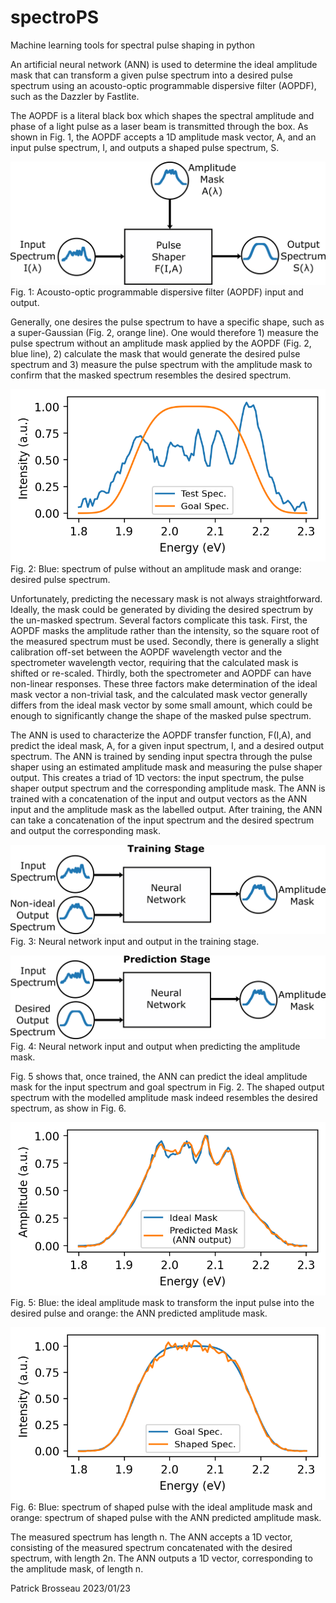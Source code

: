 # spectroPS
Machine learning tools for spectral pulse shaping in python

An artificial neural network (ANN) is used to determine the ideal amplitude mask that can transform a given pulse spectrum into a desired pulse 
spectrum using an acousto-optic programmable dispersive filter (AOPDF), such as the Dazzler by Fastlite.

The AOPDF is a literal black box which shapes the spectral amplitude and phase of a light pulse as a laser beam is transmitted
through the box. As shown in Fig. 1, the AOPDF accepts a 1D amplitude mask vector, A, and an input pulse spectrum, I, and outputs a shaped pulse spectrum, S.

![alt text](https://github.com/pbrosseau/spectroPS/blob/main/spectroPS_pulse_shaper_diagram.png?raw=true)
 <br />Fig. 1: Acousto-optic programmable dispersive filter (AOPDF) input and output.

Generally, one desires the pulse spectrum to have a specific shape, such as a super-Gaussian (Fig. 2, orange line). One would therefore 1) measure the
pulse spectrum without an amplitude mask applied by the AOPDF (Fig. 2, blue line), 2) calculate the mask that would generate the desired pulse spectrum and 3) measure the pulse spectrum with the amplitude mask to confirm that the masked spectrum resembles the desired spectrum.

![alt text](https://github.com/pbrosseau/spectroPS/blob/main/spectroPS_test_goal.png?raw=true)
 <br />Fig. 2: Blue: spectrum of pulse without an amplitude mask and orange: desired pulse spectrum.

Unfortunately, predicting the necessary mask is not always straightforward. Ideally, the mask could be generated by dividing the desired
spectrum by the un-masked spectrum. Several factors complicate this task. First, the AOPDF masks the amplitude rather than the intensity, 
so the square root of the measured spectrum must be used. Secondly, there is generally a slight calibration off-set between the AOPDF 
wavelength vector and the spectrometer wavelength vector, requiring that the calculated mask is shifted or re-scaled. Thirdly, both the 
spectrometer and AOPDF can have non-linear responses. These three factors make determination of the ideal mask vector a non-trivial task, 
and the calculated mask vector generally differs from the ideal mask vector by some small amount, which could be enough to significantly 
change the shape of the masked pulse spectrum.

The ANN is used to characterize the AOPDF transfer function, F(I,A), and predict the ideal mask, A, for a given input spectrum, I, and a desired output spectrum. The ANN is trained by sending input spectra through the pulse shaper using an estimated amplitude mask and measuring the pulse shaper output. This creates a triad of 1D vectors: the input spectrum, the pulse shaper output spectrum and the corresponding amplitude mask. The ANN is trained with a concatenation of the input and output vectors as the ANN input and the amplitude mask as the labelled output. After training, the ANN can take a concatenation of the input spectrum and the desired spectrum and output the corresponding mask.

![alt text](https://github.com/pbrosseau/spectroPS/blob/main/spectroPS_NN_diagram.png?raw=true)
 <br />Fig. 3: Neural network input and output in the training stage.
 
 ![alt text](https://github.com/pbrosseau/spectroPS/blob/main/spectroPS_NN_diagram_prediction_stage.png?raw=true)
 <br />Fig. 4: Neural network input and output when predicting the amplitude mask.

Fig. 5 shows that, once trained, the ANN can predict the ideal amplitude mask for the input spectrum and goal spectrum in Fig. 2.
The shaped output spectrum with the modelled amplitude mask indeed resembles the desired spectrum, as show in Fig. 6.

![alt text](https://github.com/pbrosseau/spectroPS/blob/main/spectroPS_masks.png?raw=true)
 <br />Fig. 5: Blue: the ideal amplitude mask to transform the input pulse into the desired pulse and orange: the ANN predicted amplitude mask.

![alt text](https://github.com/pbrosseau/spectroPS/blob/main/spectroPS_predicted_goal.png?raw=true)
 <br />Fig. 6: Blue: spectrum of shaped pulse with the ideal amplitude mask and orange: spectrum of shaped pulse with the ANN predicted amplitude mask.

The measured spectrum has length n. The ANN accepts a 1D vector, consisting of the measured spectrum concatenated with the desired spectrum, 
with length 2n. The ANN outputs a 1D vector, corresponding to the amplitude mask, of length n.

Patrick Brosseau 2023/01/23

